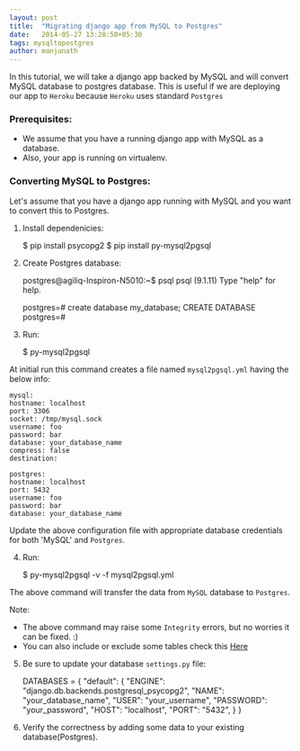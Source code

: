 ```yaml
---
layout: post
title:  "Migrating django app from MySQL to Postgres"
date:   2014-05-27 13:28:50+05:30
tags: mysqltopostgres
author: manjunath
---
```

In this tutorial, we will take a django app backed by MySQL and will convert MySQL database to postgres database.
This is useful if we are deploying our app to `Heroku` because `Heroku` uses standard `Postgres`

### Prerequisites:

* We assume that you have a running django app with MySQL as a database.
* Also, your app is running on virtualenv.


### Converting MySQL to Postgres:

Let's assume that you have a django app running with MySQL and you want to convert this to Postgres.

1) Install dependenicies:

    $ pip install psycopg2
    $ pip install py-mysql2pgsql


2) Create Postgres database:
   
    postgres@agiliq-Inspiron-N5010:~$ psql
    psql (9.1.11)
    Type "help" for help.

    postgres=# create database my_database;
    CREATE DATABASE
    postgres=#

3) Run:

    $ py-mysql2pgsql

At initial run this command creates a file named `mysql2pgsql.yml` having the below info:

    mysql:
    hostname: localhost
    port: 3306
    socket: /tmp/mysql.sock
    username: foo
    password: bar
    database: your_database_name
    compress: false
    destination:

    postgres:
    hostname: localhost
    port: 5432
    username: foo
    password: bar
    database: your_database_name

Update the above configuration file with appropriate database credentials for both 'MySQL' and `Postgres`.


4) Run:

    $ py-mysql2pgsql -v -f mysql2pgsql.yml

The above command will transfer the data from `MySQL` database to `Postgres`.

Note: 

* The above command may raise some `Integrity` errors, but no worries it can be fixed. :)
* You can also include or exclude some tables check this [Here](https://github.com/philipsoutham/py-mysql2pgsql)


5) Be sure to update your database `settings.py` file:

    DATABASES = {
    "default": {
       "ENGINE": "django.db.backends.postgresql_psycopg2",
       "NAME": "your_database_name",
       "USER": "your_username",
       "PASSWORD": "your_password",
       "HOST": "localhost",
       "PORT": "5432",
    }
    }

6) Verify the correctness by adding some data to your existing database(Postgres).

